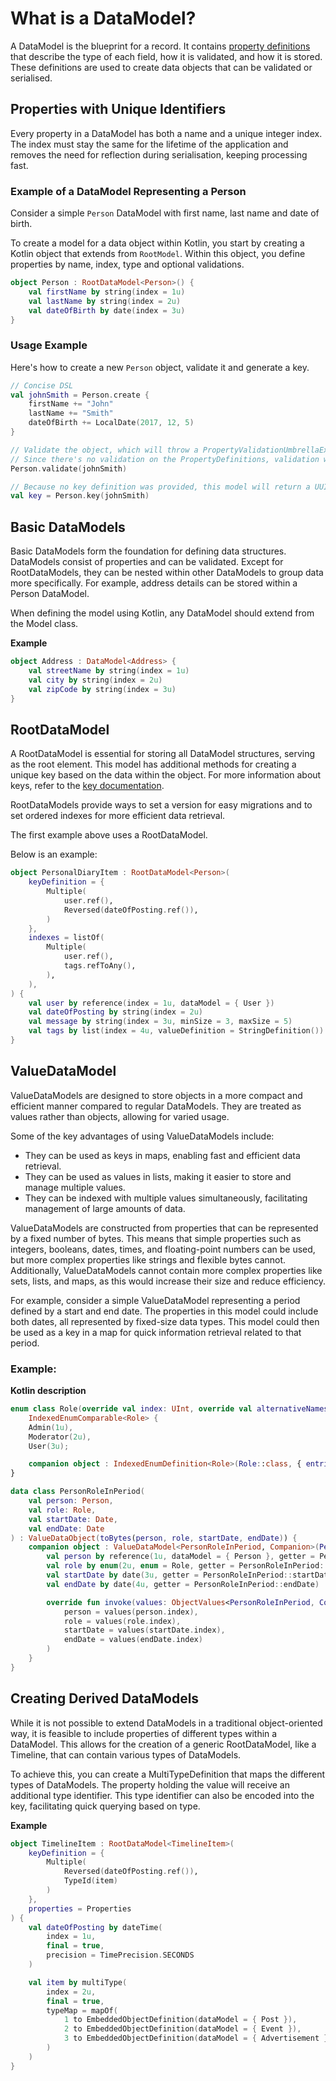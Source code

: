 # What is a DataModel?
A DataModel is the blueprint for a record. It contains [property definitions](properties/README.md) that describe the type of each field, how it is validated, and how it is stored. These definitions are used to create data objects that can be validated or serialised.

## Properties with Unique Identifiers

Every property in a DataModel has both a name and a unique integer index. The index must stay the same for the lifetime of the application and removes the need for reflection during serialisation, keeping processing fast.

### Example of a DataModel Representing a Person

Consider a simple `Person` DataModel with first name, last name and date of birth.

To create a model for a data object within Kotlin, you start by creating a Kotlin object that extends from `RootModel`.
Within this object, you define properties by name, index, type and optional validations.

```kotlin
object Person : RootDataModel<Person>() {
    val firstName by string(index = 1u)
    val lastName by string(index = 2u)
    val dateOfBirth by date(index = 3u)
}
```

### Usage Example

Here's how to create a new `Person` object, validate it and generate a key.

```kotlin
// Concise DSL
val johnSmith = Person.create {
    firstName += "John"
    lastName += "Smith"
    dateOfBirth += LocalDate(2017, 12, 5)
}

// Validate the object, which will throw a PropertyValidationUmbrellaException if it's invalid
// Since there's no validation on the PropertyDefinitions, validation will succeed
Person.validate(johnSmith)

// Because no key definition was provided, this model will return a UUID-based key
val key = Person.key(johnSmith)
```

## Basic DataModels

Basic DataModels form the foundation for defining data structures. DataModels consist of properties and can be
validated. Except for RootDataModels, they can be nested within other DataModels to group data more specifically. For
example, address details can be stored within a Person DataModel.

When defining the model using Kotlin, any DataModel should extend from the Model class.

**Example**

```kotlin
object Address : DataModel<Address> {
    val streetName by string(index = 1u)
    val city by string(index = 2u)
    val zipCode by string(index = 3u)
}
```

## RootDataModel

A RootDataModel is essential for storing all DataModel structures, serving as the root element. This model has
additional methods for creating a unique key based on the data within the object. For more information about keys, refer
to the [key documentation](key.md).

RootDataModels provide ways to set a version for easy migrations and to set ordered indexes for more efficient data
retrieval.

The first example above uses a RootDataModel.

Below is an example:

```kotlin
object PersonalDiaryItem : RootDataModel<Person>(
    keyDefinition = {
        Multiple(
            user.ref(),
            Reversed(dateOfPosting.ref()),
        )
    },
    indexes = listOf(
        Multiple(
            user.ref(),
            tags.refToAny(),
        ),
    ),
) {
    val user by reference(index = 1u, dataModel = { User })
    val dateOfPosting by string(index = 2u)
    val message by string(index = 3u, minSize = 3, maxSize = 5)
    val tags by list(index = 4u, valueDefinition = StringDefinition())
}
```

## ValueDataModel

ValueDataModels are designed to store objects in a more compact and efficient manner compared to regular DataModels.
They are treated as values rather than objects, allowing for varied usage.

Some of the key advantages of using ValueDataModels include:

- They can be used as keys in maps, enabling fast and efficient data retrieval.
- They can be used as values in lists, making it easier to store and manage multiple values.
- They can be indexed with multiple values simultaneously, facilitating management of large amounts of data.

ValueDataModels are constructed from properties that can be represented by a fixed number of bytes. This means that
simple properties such as integers, booleans, dates, times, and floating-point numbers can be used, but more complex
properties like strings and flexible bytes cannot. Additionally, ValueDataModels cannot contain more complex properties
like sets, lists, and maps, as this would increase their size and reduce efficiency.

For example, consider a simple ValueDataModel representing a period defined by a start and end date. The properties in
this model could include both dates, all represented by fixed-size data types. This model could then be used as a key in
a map for quick information retrieval related to that period.

### Example:

**Kotlin description**

```kotlin
enum class Role(override val index: UInt, override val alternativeNames: Set<String>? = null) :
    IndexedEnumComparable<Role> {
    Admin(1u),
    Moderator(2u),
    User(3u);

    companion object : IndexedEnumDefinition<Role>(Role::class, { entries })
}

data class PersonRoleInPeriod(
    val person: Person,
    val role: Role,
    val startDate: Date,
    val endDate: Date
) : ValueDataObject(toBytes(person, role, startDate, endDate)) {
    companion object : ValueDataModel<PersonRoleInPeriod, Companion>(PersonRoleInPeriod::class) {
        val person by reference(1u, dataModel = { Person }, getter = PersonRoleInPeriod::person)
        val role by enum(2u, enum = Role, getter = PersonRoleInPeriod::role)
        val startDate by date(3u, getter = PersonRoleInPeriod::startDate)
        val endDate by date(4u, getter = PersonRoleInPeriod::endDate)

        override fun invoke(values: ObjectValues<PersonRoleInPeriod, Companion>) = PersonRoleInPeriod(
            person = values(person.index),
            role = values(role.index),
            startDate = values(startDate.index),
            endDate = values(endDate.index)
        )
    }
}
```

## Creating Derived DataModels

While it is not possible to extend DataModels in a traditional object-oriented way, it is feasible to include properties
of different types within a DataModel. This allows for the creation of a generic RootDataModel, like a Timeline, that
can contain various types of DataModels.

To achieve this, you can create a MultiTypeDefinition that maps the different types of DataModels. The property holding
the value will receive an additional type identifier. This type identifier can also be encoded into the key,
facilitating quick querying based on type.

**Example**

```kotlin
object TimelineItem : RootDataModel<TimelineItem>(
    keyDefinition = {
        Multiple(
            Reversed(dateOfPosting.ref()),
            TypeId(item)
        )
    },
    properties = Properties
) {
    val dateOfPosting by dateTime(
        index = 1u,
        final = true,
        precision = TimePrecision.SECONDS
    )

    val item by multiType(
        index = 2u,
        final = true,
        typeMap = mapOf(
            1 to EmbeddedObjectDefinition(dataModel = { Post }),
            2 to EmbeddedObjectDefinition(dataModel = { Event }),
            3 to EmbeddedObjectDefinition(dataModel = { Advertisement })
        )
    )
}
```
